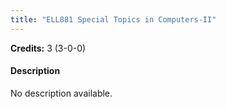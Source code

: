 ```yaml
---
title: "ELL881 Special Topics in Computers-II"
---
```

**Credits:** 3 (3-0-0)

#### Description
No description available.